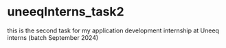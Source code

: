 # uneeqInterns_task2
this is the second task for my application development internship at Uneeq interns (batch September 2024)
